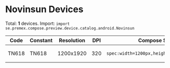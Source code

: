 # Novinsun Devices

Total: **1** devices. Import: `import se.premex.compose.preview.device.catalog.android.Novinsun`

| Code | Constant | Resolution | DPI | Compose Spec | Preview Usage |
|------|----------|------------|-----|-------------|---------------|
| TN618 | TN618 | 1200x1920 | 320 | `spec:width=1200px,height=1920px,dpi=320` | `@Preview(device = Novinsun.TN618)` |

<!-- Generated automatically. Do not edit manually. -->

